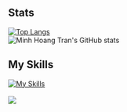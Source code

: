 ## Stats
[![Top Langs](https://github-readme-stats.vercel.app/api/top-langs/?username=hoangminhtran94&layout=donut)](https://github.com/anuraghazra/github-readme-stats)
<br>
![Minh Hoang Tran's GitHub stats](https://github-readme-stats.vercel.app/api?username=hoangminhtran94&show_icons=true&rank_icon=github&hide=stars)
<br>
## My Skills
[![My Skills](https://skillicons.dev/icons?i=js,ts,react,vue,php,laravel,express,firebase,figma,cs,java,html,css,docker,dotnet,graphql,mongodb,mysql,nestjs,netlify,nextjs,nodejs,postgres,prisma,remix,sqlite,svelte,tailwind,angular,kubernetes,spring,django,py,deno,flutter)](https://skillicons.dev)
<br>
<br>
![](https://komarev.com/ghpvc/?username=hoangminhtran94&style=flat-square)

